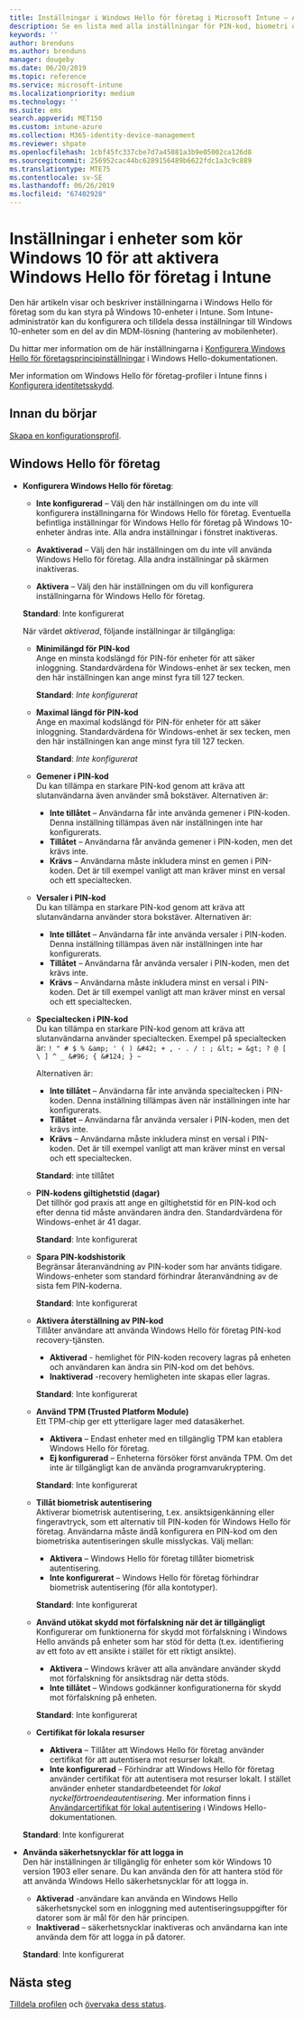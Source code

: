 ```yaml
---
title: Inställningar i Windows Hello för företag i Microsoft Intune – Azure | Microsoft Docs
description: Se en lista med alla inställningar för PIN-kod, biometri och skydd mot förfalskning i en identitetsskyddsprofil som använder och konfigurerar Windows Hello för företag på Windows 10-enheter i Microsoft Intune.
keywords: ''
author: brenduns
ms.author: brenduns
manager: dougeby
ms.date: 06/20/2019
ms.topic: reference
ms.service: microsoft-intune
ms.localizationpriority: medium
ms.technology: ''
ms.suite: ems
search.appverid: MET150
ms.custom: intune-azure
ms.collection: M365-identity-device-management
ms.reviewer: shpate
ms.openlocfilehash: 1cbf45fc337cbe7d7a45081a3b9e05002ca126d8
ms.sourcegitcommit: 256952cac44bc6289156489b6622fdc1a3c9c889
ms.translationtype: MTE75
ms.contentlocale: sv-SE
ms.lasthandoff: 06/26/2019
ms.locfileid: "67402928"
---
```

# <a name="windows-10-device-settings-to-enable-windows-hello-for-business-in-intune"></a>Inställningar i enheter som kör Windows 10 för att aktivera Windows Hello för företag i Intune

Den här artikeln visar och beskriver inställningarna i Windows Hello för företag som du kan styra på Windows 10-enheter i Intune. Som Intune-administratör kan du konfigurera och tilldela dessa inställningar till Windows 10-enheter som en del av din MDM-lösning (hantering av mobilenheter). 

Du hittar mer information om de här inställningarna i [Konfigurera Windows Hello för företagsprincipinställningar](https://docs.microsoft.com/windows/security/identity-protection/hello-for-business/hello-cert-trust-policy-settings) i Windows Hello-dokumentationen.


Mer information om Windows Hello för företag-profiler i Intune finns i [Konfigurera identitetsskydd](identity-protection-configure.md).

## <a name="before-you-begin"></a>Innan du börjar

[Skapa en konfigurationsprofil](identity-protection-configure.md#create-the-device-profile).

## <a name="windows-hello-for-business"></a>Windows Hello för företag
- **Konfigurera Windows Hello för företag**:
  - **Inte konfigurerad** – Välj den här inställningen om du inte vill konfigurera inställningarna för Windows Hello för företag. Eventuella befintliga inställningar för Windows Hello för företag på Windows 10-enheter ändras inte. Alla andra inställningar i fönstret inaktiveras.

  - **Avaktiverad** – Välj den här inställningen om du inte vill använda Windows Hello för företag. Alla andra inställningar på skärmen inaktiveras.
  - **Aktivera** – Välj den här inställningen om du vill konfigurera inställningarna för Windows Hello för företag.  
  
  **Standard**: Inte konfigurerat

  När värdet *aktiverad*, följande inställningar är tillgängliga:

    - **Minimilängd för PIN-kod**  
     Ange en minsta kodslängd för PIN-för enheter för att säker inloggning. Standardvärdena för Windows-enhet är sex tecken, men den här inställningen kan ange minst fyra till 127 tecken. 
  
      **Standard**: *Inte konfigurerat*

    - **Maximal längd för PIN-kod**  
    Ange en maximal kodslängd för PIN-för enheter för att säker inloggning. Standardvärdena för Windows-enhet är sex tecken, men den här inställningen kan ange minst fyra till 127 tecken.  

      **Standard**: *Inte konfigurerat*  

    - **Gemener i PIN-kod**  
      Du kan tillämpa en starkare PIN-kod genom att kräva att slutanvändarna även använder små bokstäver. Alternativen är:

      - **Inte tillåtet** – Användarna får inte använda gemener i PIN-koden. Denna inställning tillämpas även när inställningen inte har konfigurerats.
      - **Tillåtet** – Användarna får använda gemener i PIN-koden, men det krävs inte.
      - **Krävs** – Användarna måste inkludera minst en gemen i PIN-koden. Det är till exempel vanligt att man kräver minst en versal och ett specialtecken.

    - **Versaler i PIN-kod**  
    Du kan tillämpa en starkare PIN-kod genom att kräva att slutanvändarna använder stora bokstäver. Alternativen är:

      - **Inte tillåtet** – Användarna får inte använda versaler i PIN-koden. Denna inställning tillämpas även när inställningen inte har konfigurerats.
      - **Tillåtet** – Användarna får använda versaler i PIN-koden, men det krävs inte.
      - **Krävs** – Användarna måste inkludera minst en versal i PIN-koden. Det är till exempel vanligt att man kräver minst en versal och ett specialtecken.

    - **Specialtecken i PIN-kod**  
    Du kan tillämpa en starkare PIN-kod genom att kräva att slutanvändarna använder specialtecken. Exempel på specialtecken är: `! " # $ % &amp; ' ( ) &#42; + , - . / : ; &lt; = &gt; ? @ [ \ ] ^ _ &#96; { &#124; } ~`  
 
      Alternativen är:
      - **Inte tillåtet** – Användarna får inte använda specialtecken i PIN-koden. Denna inställning tillämpas även när inställningen inte har konfigurerats.
      - **Tillåtet** – Användarna får använda versaler i PIN-koden, men det krävs inte.
      - **Krävs** – Användarna måste inkludera minst en versal i PIN-koden. Det är till exempel vanligt att man kräver minst en versal och ett specialtecken.

      **Standard**: inte tillåtet

  - **PIN-kodens giltighetstid (dagar)**  
      Det tillhör god praxis att ange en giltighetstid för en PIN-kod och efter denna tid måste användaren ändra den. Standardvärdena för Windows-enhet är 41 dagar.

    **Standard**: Inte konfigurerat

  - **Spara PIN-kodshistorik**  
    Begränsar återanvändning av PIN-koder som har använts tidigare. Windows-enheter som standard förhindrar återanvändning av de sista fem PIN-koderna.  

    **Standard**: Inte konfigurerat  

  - **Aktivera återställning av PIN-kod**   
    Tillåter användare att använda Windows Hello för företag PIN-kod recovery-tjänsten. 
    
    - **Aktiverad** - hemlighet för PIN-koden recovery lagras på enheten och användaren kan ändra sin PIN-kod om det behövs.  
    - **Inaktiverad** -recovery hemligheten inte skapas eller lagras.

    **Standard**: Inte konfigurerat

  - **Använd TPM (Trusted Platform Module)**    
    Ett TPM-chip ger ett ytterligare lager med datasäkerhet.  

    - **Aktivera** – Endast enheter med en tillgänglig TPM kan etablera Windows Hello för företag.
    - **Ej konfigurerad** – Enheterna försöker först använda TPM. Om det inte är tillgängligt kan de använda programvarukryptering.
    
    **Standard**: Inte konfigurerat

  - **Tillåt biometrisk autentisering**  
     Aktiverar biometrisk autentisering, t.ex. ansiktsigenkänning eller fingeravtryck, som ett alternativ till PIN-koden för Windows Hello för företag. Användarna måste ändå konfigurera en PIN-kod om den biometriska autentiseringen skulle misslyckas. Välj mellan:

    - **Aktivera** – Windows Hello för företag tillåter biometrisk autentisering.
    - **Inte konfigurerat** – Windows Hello för företag förhindrar biometrisk autentisering (för alla kontotyper).

    **Standard**: Inte konfigurerat

  - **Använd utökat skydd mot förfalskning när det är tillgängligt**  
    Konfigurerar om funktionerna för skydd mot förfalskning i Windows Hello används på enheter som har stöd för detta (t.ex. identifiering av ett foto av ett ansikte i stället för ett riktigt ansikte).  
    - **Aktivera** – Windows kräver att alla användare använder skydd mot förfalskning för ansiktsdrag när detta stöds.
    - **Inte tillåtet** – Windows godkänner konfigurationerna för skydd mot förfalskning på enheten.

    **Standard**: Inte konfigurerat

  - **Certifikat för lokala resurser**  

    - **Aktivera** – Tillåter att Windows Hello för företag använder certifikat för att autentisera mot resurser lokalt.
    - **Inte konfigurerad** – Förhindrar att Windows Hello för företag använder certifikat för att autentisera mot resurser lokalt. I stället använder enheter standardbeteendet för *lokal nyckelförtroendeautentisering*. Mer information finns i [Användarcertifikat för lokal autentisering](https://docs.microsoft.com/windows/security/identity-protection/hello-for-business/hello-cert-trust-policy-settings#use-certificate-for-on-premises-authentication) i Windows Hello-dokumentationen.  

  **Standard**: Inte konfigurerat

- **Använda säkerhetsnycklar för att logga in**  
  Den här inställningen är tillgänglig för enheter som kör Windows 10 version 1903 eller senare. Du kan använda den för att hantera stöd för att använda Windows Hello säkerhetsnycklar för att logga in.  

  - **Aktiverad** -användare kan använda en Windows Hello säkerhetsnyckel som en inloggning med autentiseringsuppgifter för datorer som är mål för den här principen. 
  - **Inaktiverad** – säkerhetsnycklar inaktiveras och användarna kan inte använda dem för att logga in på datorer.   

  **Standard**: Inte konfigurerat

## <a name="next-steps"></a>Nästa steg

[Tilldela profilen](device-profile-assign.md) och [övervaka dess status](device-profile-monitor.md).
